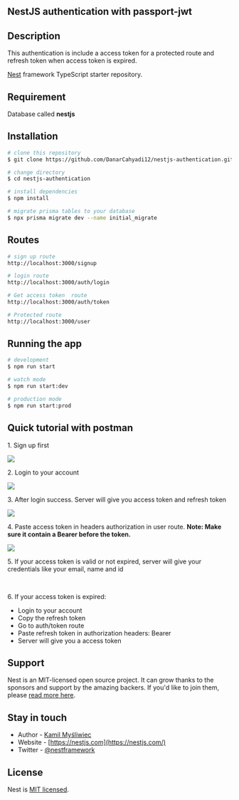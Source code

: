 ## NestJS authentication with passport-jwt

## Description
<p>
 This authentication is include a access token for a protected route and refresh token when access token is expired.
</p>

[Nest](https://github.com/nestjs/nest) framework TypeScript starter repository.

## Requirement
<p>Database called <strong>nestjs</strong></p>

## Installation

```bash
# clone this repository
$ git clone https://github.com/DanarCahyadi12/nestjs-authentication.git

# change directory
$ cd nestjs-authentication

# install dependencies
$ npm install

# migrate prisma tables to your database
$ npx prisma migrate dev --name initial_migrate

```
## Routes
```bash
# sign up route
http://localhost:3000/signup

```

```bash
# login route
http://localhost:3000/auth/login

```
```bash
# Get access token  route
http://localhost:3000/auth/token

```
```bash
# Protected route
http://localhost:3000/user

```

## Running the app

```bash
# development
$ npm run start

# watch mode
$ npm run start:dev

# production mode
$ npm run start:prod
```

## Quick tutorial with postman
<p>1. Sign up first </p>
<img src="https://user-images.githubusercontent.com/110749286/277598748-7762bb6a-b7e4-430b-9d15-74fce6d37607.png">
<br>

<p>2. Login to your account</p>
<img src="https://user-images.githubusercontent.com/110749286/277598993-b4afa5fc-f988-409c-813d-7706594cfee6.png">
<br>

<p>3. After login success. Server will give you access token and refresh token</p>
<img src="https://user-images.githubusercontent.com/110749286/277599825-0fd3cfc0-1383-4710-acce-6fe782d874fb.png">
<br>

<p>4. Paste access token in headers authorization in user route. <strong>Note: Make sure it contain a Bearer before the token.</strong></p>
<img src="https://user-images.githubusercontent.com/110749286/277600080-9bcc570a-0bb0-4025-8591-921082065d1f.png">
<br>

<p>5. If your access token is valid or not expired, server will give your credentials like your email, name and id</p>
<br>

<p>6. If your access token is expired: <ul>
  <li>Login to your account</li>
  <li>Copy the refresh token</li>
  <li>Go to auth/token route</li>
  <li>Paste refresh token in authorization headers: Bearer <your_refresh_token></li>
  <li>Server will give you a access token</li>
 </ul> </p>

## Support

Nest is an MIT-licensed open source project. It can grow thanks to the sponsors and support by the amazing backers. If you'd like to join them, please [read more here](https://docs.nestjs.com/support).

## Stay in touch

- Author - [Kamil Myśliwiec](https://kamilmysliwiec.com)
- Website - [https://nestjs.com](https://nestjs.com/)
- Twitter - [@nestframework](https://twitter.com/nestframework)

## License

Nest is [MIT licensed](LICENSE).
